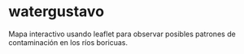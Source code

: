 # watergustavo
Mapa interactivo usando leaflet para observar posibles patrones de contaminación en los ríos boricuas. 
